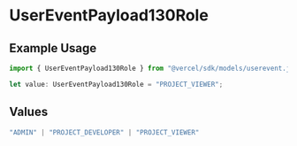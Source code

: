 # UserEventPayload130Role

## Example Usage

```typescript
import { UserEventPayload130Role } from "@vercel/sdk/models/userevent.js";

let value: UserEventPayload130Role = "PROJECT_VIEWER";
```

## Values

```typescript
"ADMIN" | "PROJECT_DEVELOPER" | "PROJECT_VIEWER"
```